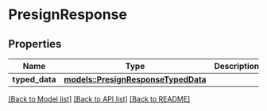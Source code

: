 # PresignResponse

## Properties

Name | Type | Description | Notes
------------ | ------------- | ------------- | -------------
**typed_data** | [**models::PresignResponseTypedData**](PresignResponse_typedData.md) |  | 

[[Back to Model list]](../README.md#documentation-for-models) [[Back to API list]](../README.md#documentation-for-api-endpoints) [[Back to README]](../README.md)


